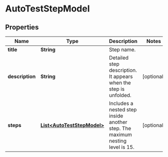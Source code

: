 

# AutoTestStepModel


## Properties

| Name | Type | Description | Notes |
|------------ | ------------- | ------------- | -------------|
|**title** | **String** | Step name. |  |
|**description** | **String** | Detailed step description. It appears when the step is unfolded. |  [optional] |
|**steps** | [**List&lt;AutoTestStepModel&gt;**](AutoTestStepModel.md) | Includes a nested step inside another step. The maximum nesting level is 15. |  [optional] |



